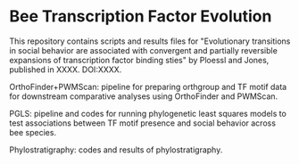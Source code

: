 # Bee Transcription Factor Evolution

This repository contains scripts and results files for "Evolutionary transitions in social behavior are associated with convergent and partially reversible expansions of transcription factor binding sties" by Ploessl and Jones, published in XXXX. DOI:XXXX.

OrthoFinder+PWMScan: pipeline for preparing orthgroup and TF motif data for downstream comparative analyses using OrthoFinder and PWMScan. 

PGLS: pipeline and codes for running phylogenetic least squares models to test associations between TF motif presence and social behavior across bee species.

Phylostratigraphy: codes and results of phylostratigraphy.
